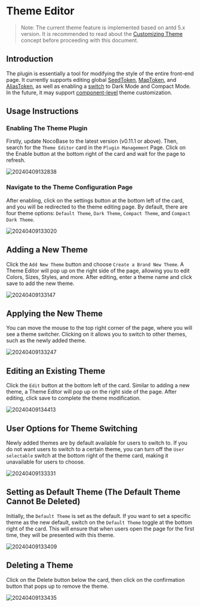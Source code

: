 # Theme Editor

> Note: The current theme feature is implemented based on antd 5.x version. It is recommended to read about the [Customizing Theme](https://ant.design/docs/react/customize-theme#%E8%87%AA%E5%AE%9A%E4%B9%89%E4%B8%BB%E9%A2%98) concept before proceeding with this document.

## Introduction

The plugin is essentially a tool for modifying the style of the entire front-end page. It currently supports editing global [SeedToken](https://ant.design/docs/react/customize-theme#seedtoken), [MapToken](https://ant.design/docs/react/customize-theme#maptoken), and [AliasToken](https://ant.design/docs/react/customize-theme#aliastoken), as well as enabling a [switch](https://ant.design/docs/react/customize-theme#%E4%BD%BF%E7%94%A8%E9%A2%84%E8%AE%BE%E7%AE%97%E6%B3%95) to Dark Mode and Compact Mode. In the future, it may support [component-level](https://ant.design/docs/react/customize-theme#%E4%BF%AE%E6%94%B9%E7%BB%84%E4%BB%B6%E5%8F%98%E9%87%8F-component-token) theme customization.

## Usage Instructions

### Enabling The Theme Plugin

Firstly, update NocoBase to the latest version (v0.11.1 or above). Then, search for the `Theme Editor` card in the `Plugin Management` Page. Click on the Enable button at the bottom right of the card and wait for the page to refresh.

![20240409132838](https://static-docs.nocobase.com/20240409132838.png)

### Navigate to the Theme Configuration Page

After enabling, click on the settings button at the bottom left of the card, and you will be redirected to the theme editing page. By default, there are four theme options: `Default Theme`, `Dark Theme`, `Compact Theme`, and `Compact Dark Theme`.

![20240409133020](https://static-docs.nocobase.com/20240409133020.png)

## Adding a New Theme

Click the `Add New Theme` button and choose `Create a Brand New Theme`. A Theme Editor will pop up on the right side of the page, allowing you to edit Colors, Sizes, Styles, and more. After editing, enter a theme name and click save to add the new theme.

![20240409133147](https://static-docs.nocobase.com/20240409133147.png)

## Applying the New Theme

You can move the mouse to the top right corner of the page, where you will see a theme switcher. Clicking on it allows you to switch to other themes, such as the newly added theme.

![20240409133247](https://static-docs.nocobase.com/20240409133247.png)

## Editing an Existing Theme

Click the `Edit` button at the bottom left of the card. Similar to adding a new theme, a Theme Editor will pop up on the right side of the page. After editing, click save to complete the theme modification.

![20240409134413](https://static-docs.nocobase.com/20240409134413.png)

## User Options for Theme Switching

Newly added themes are by default available for users to switch to. If you do not want users to switch to a certain theme, you can turn off the `User selectable` switch at the bottom right of the theme card, making it unavailable for users to choose.

![20240409133331](https://static-docs.nocobase.com/20240409133331.png)

## Setting as Default Theme (The Default Theme Cannot Be Deleted)

Initially, the `Default Theme` is set as the default. If you want to set a specific theme as the new default, switch on the `Default Theme` toggle at the bottom right of the card. This will ensure that when users open the page for the first time, they will be presented with this theme.

![20240409133409](https://static-docs.nocobase.com/20240409133409.png)

## Deleting a Theme

Click on the Delete button below the card, then click on the confirmation button that pops up to remove the theme.

![20240409133435](https://static-docs.nocobase.com/20240409133435.png)
